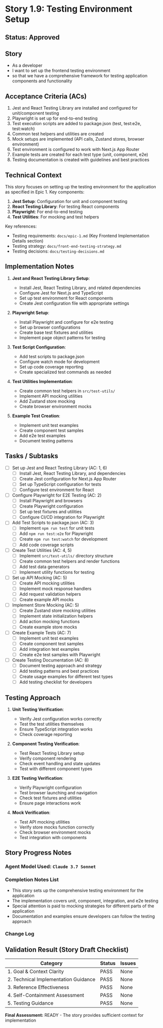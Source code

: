 # Story 1.9: Testing Environment Setup

## Status: Approved

## Story

- As a developer
- I want to set up the frontend testing environment
- so that we have a comprehensive framework for testing application components and functionality

## Acceptance Criteria (ACs)

1. Jest and React Testing Library are installed and configured for unit/component testing
2. Playwright is set up for end-to-end testing
3. Test execution scripts are added to package.json (test, test:e2e, test:watch)
4. Common test helpers and utilities are created
5. Mock setups are implemented (API calls, Zustand stores, browser environment)
6. Test environment is configured to work with Next.js App Router
7. Example tests are created for each test type (unit, component, e2e)
8. Testing documentation is created with guidelines and best practices

## Technical Context

This story focuses on setting up the testing environment for the application as specified in Epic 1. Key components:

1. **Jest Setup**: Configuration for unit and component testing
2. **React Testing Library**: For testing React components
3. **Playwright**: For end-to-end testing
4. **Test Utilities**: For mocking and test helpers

Key references:
- Testing requirements: `docs/epic-1.md` (Key Frontend Implementation Details section)
- Testing strategy: `docs/front-end-testing-strategy.md`
- Testing decisions: `docs/testing-decisions.md`

## Implementation Notes

1. **Jest and React Testing Library Setup**:
   - Install Jest, React Testing Library, and related dependencies
   - Configure Jest for Next.js and TypeScript
   - Set up test environment for React components
   - Create Jest configuration file with appropriate settings

2. **Playwright Setup**:
   - Install Playwright and configure for e2e testing
   - Set up browser configurations
   - Create base test fixtures and utilities
   - Implement page object patterns for testing

3. **Test Script Configuration**:
   - Add test scripts to package.json
   - Configure watch mode for development
   - Set up code coverage reporting
   - Create specialized test commands as needed

4. **Test Utilities Implementation**:
   - Create common test helpers in `src/test-utils/`
   - Implement API mocking utilities
   - Add Zustand store mocking
   - Create browser environment mocks

5. **Example Test Creation**:
   - Implement unit test examples
   - Create component test samples
   - Add e2e test examples
   - Document testing patterns

## Tasks / Subtasks

- [ ] Set up Jest and React Testing Library (AC: 1, 6)
  - [ ] Install Jest, React Testing Library, and dependencies
  - [ ] Create Jest configuration for Next.js App Router
  - [ ] Set up TypeScript configuration for tests
  - [ ] Configure test environment for React

- [ ] Configure Playwright for E2E Testing (AC: 2)
  - [ ] Install Playwright and browsers
  - [ ] Create Playwright configuration
  - [ ] Set up test fixtures and utilities
  - [ ] Configure CI/CD integration for Playwright

- [ ] Add Test Scripts to package.json (AC: 3)
  - [ ] Implement `npm run test` for unit tests
  - [ ] Add `npm run test:e2e` for Playwright
  - [ ] Create `npm run test:watch` for development
  - [ ] Add code coverage scripts

- [ ] Create Test Utilities (AC: 4, 5)
  - [ ] Implement `src/test-utils/` directory structure
  - [ ] Create common test helpers and render functions
  - [ ] Add test data generators
  - [ ] Implement utility functions for testing

- [ ] Set up API Mocking (AC: 5)
  - [ ] Create API mocking utilities
  - [ ] Implement mock response handlers
  - [ ] Add request validation helpers
  - [ ] Create example API mocks

- [ ] Implement Store Mocking (AC: 5)
  - [ ] Create Zustand store mocking utilities
  - [ ] Implement state initialization helpers
  - [ ] Add action mocking functions
  - [ ] Create example store mocks

- [ ] Create Example Tests (AC: 7)
  - [ ] Implement unit test examples
  - [ ] Create component test samples
  - [ ] Add integration test examples
  - [ ] Create e2e test samples with Playwright

- [ ] Create Testing Documentation (AC: 8)
  - [ ] Document testing approach and strategy
  - [ ] Add testing patterns and best practices
  - [ ] Create usage examples for different test types
  - [ ] Add testing checklist for developers

## Testing Approach

1. **Unit Testing Verification**:
   - Verify Jest configuration works correctly
   - Test the test utilities themselves
   - Ensure TypeScript integration works
   - Check coverage reporting

2. **Component Testing Verification**:
   - Test React Testing Library setup
   - Verify component rendering
   - Check event handling and state updates
   - Test with different component types

3. **E2E Testing Verification**:
   - Verify Playwright configuration
   - Test browser launching and navigation
   - Check test fixtures and utilities
   - Ensure page interactions work

4. **Mock Verification**:
   - Test API mocking utilities
   - Verify store mocks function correctly
   - Check browser environment mocks
   - Test integration with components

## Story Progress Notes

### Agent Model Used: `Claude 3.7 Sonnet`

### Completion Notes List

- This story sets up the comprehensive testing environment for the application
- The implementation covers unit, component, integration, and e2e testing
- Special attention is paid to mocking strategies for different parts of the application
- Documentation and examples ensure developers can follow the testing approach

### Change Log

## Validation Result (Story Draft Checklist)

| Category                             | Status | Issues |
| ------------------------------------ | ------ | ------ |
| 1. Goal & Context Clarity            | PASS   | None   |
| 2. Technical Implementation Guidance | PASS   | None   |
| 3. Reference Effectiveness           | PASS   | None   |
| 4. Self-Containment Assessment       | PASS   | None   |
| 5. Testing Guidance                  | PASS   | None   |

**Final Assessment:** READY - The story provides sufficient context for implementation 